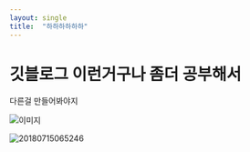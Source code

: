 ```yaml
---
layout: single
title:  "하하하하하하"
---
```



# 깃블로그 이런거구나 좀더 공부해서 

다른걸 만들어봐야지

![이미지](https://pbs.twimg.com/media/FVsnp_NacAA1Nd8?format=jpg&name=large)





![20180715065246](D:\hi3816\hi3816.github.io\images\2022-06-20-first\20180715065246.JPG)
